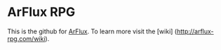 # ArFlux RPG

This is the github for [ArFlux](http://arflux-rpg.com/game).
To learn more visit the [wiki] (http://arflux-rpg.com/wiki).